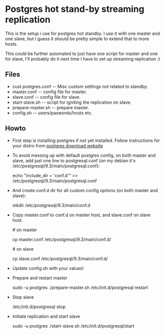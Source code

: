 Postgres hot stand-by streaming replication
===========================================

This is the setup i use for postgres hot standby.
I use it with one master and one slave, but I guess it should be pretty simple to extend that to more hosts.

This could be further automated to just have one script for master and one for slave, I'll probably do it next time I have to set up streaming replication :)

## Files

* cust.postgres.conf  -- Misc custom settings not related to standby.
* master.conf -- config file for master.
* slave.conf -- config file for slave.
* start-slave.sh -- script for igniting the replication on slave.
* prepare-master.sh -- prepare master.
* config.sh -- users/paswords/hosts etc.

## Howto

* First step is installing postgres if not yet installed. Follow instructions for your distro from [postgres download website](http://www.postgresql.org/download)

* To avoid messing up with default postgres config, on both master and slave, add just one line to postgresql.conf (on my debian it's /etc/postgresql/9.3/main/postgresql.conf):

    echo "include_dir = 'conf.d'" >> /etc/postgresql/9.3/main/postgresql.conf

* And create conf.d dir for all custom config options (on both master and slave):

    mkdir /etc/postgresql/9.3/main/conf.d

* Copy master.conf to conf.d on master host, and slave.conf on slave host.

    <span># on master</span>

    cp master.conf /etc/postgresql/9.3/main/conf.d/

    <span># on slave</span>

    cp slave.conf /etc/postgresql/9.3/main/conf.d/

* Update config.sh with your values!

* Prepare and restart master
    
    sudo -u postgres ./prepare-master.sh
    /etc/init.d/postgresql restart

* Stop slave

    /etc/init.d/postgresql stop

* Initiate replication and start slave

    sudo -u postgres ./start-slave.sh
    /etc/init.d/postgresql/start
